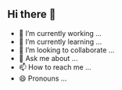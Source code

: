 ## Hi there 👋

- 🔭 I’m currently working ...
- 🌱 I’m currently learning ...
- 👯 I’m looking to collaborate ...
- 💬 Ask me about ...
- 📫 How to reach me ...
- 😄 Pronouns ...
